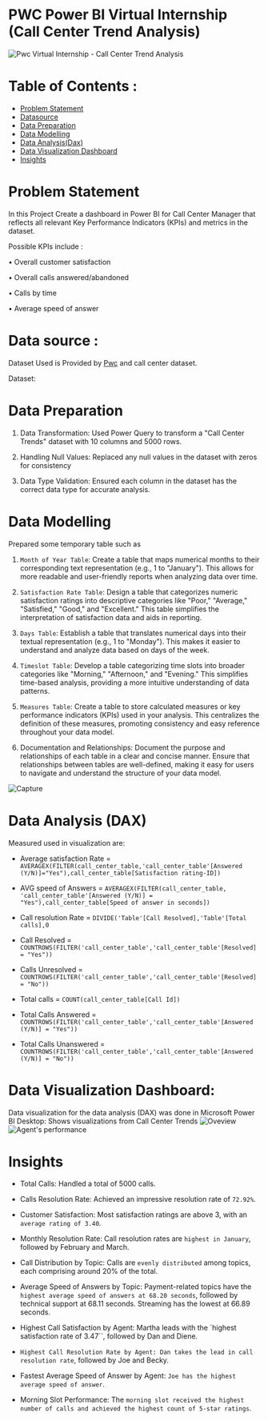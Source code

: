 # PWC Power BI Virtual Internship (Call Center Trend Analysis)
![Pwc Virtual Internship - Call Center Trend Analysis](https://github.com/sid-25L/PWC-Task-1/assets/137102972/2ddb1f41-58c3-4d93-93b2-79392a0ad909)



# Table of Contents :
- [Problem Statement](https://github.com/sid-25L/PWC-Task-1/edit/main/README.md#problem-statement)
- [Datasource](https://github.com/sid-25L/PWC-Task-1/edit/main/README.md#data-source-)
- [Data Preparation](https://github.com/sid-25L/PWC-Task-1/edit/main/README.md#data-preparation-1)
- [Data Modelling](https://github.com/sid-25L/PWC-Task-1/edit/main/README.md#data-modelling-1)
- [Data Analysis(Dax)](https://github.com/sid-25L/PWC-Task-1/edit/main/README.md#data-analysis-dax-1)
- [Data Visualization Dashboard](https://github.com/sid-25L/PWC-Task-1/edit/main/README.md#data-visualization-dashboard-1)
- [Insights](https://github.com/sid-25L/PWC-Task-1/edit/main/README.md#insights-1)


 # Problem Statement
In this Project Create a dashboard in Power BI for Call Center Manager that reflects all relevant Key Performance Indicators (KPIs) and metrics in the dataset. 

Possible KPIs include :

•	Overall customer satisfaction

•	Overall calls answered/abandoned

•	Calls by time

•	Average speed of answer


# Data source : 

Dataset Used is Provided by [Pwc](https://user-images.githubusercontent.com/137102972/283133673-2ddb1f41-58c3-4d93-93b2-79392a0ad909.png) and call center dataset.

Dataset:


# Data Preparation
1.	Data Transformation: Used Power Query to transform a "Call Center Trends" dataset with 10 columns and 5000 rows.

2.	Handling Null Values: Replaced any null values in the dataset with zeros for consistency

3.	Data Type Validation: Ensured each column in the dataset has the correct data type for accurate analysis.



# Data Modelling
Prepared some temporary table such as 
1.	`Month of Year Table`: Create a table that maps numerical months to their corresponding text representation (e.g., 1 to "January"). This allows for more readable and user-friendly reports when analyzing data over time.

2.	`Satisfaction Rate Table`: Design a table that categorizes numeric satisfaction ratings into descriptive categories like "Poor," "Average," "Satisfied," "Good," and "Excellent." This table simplifies the interpretation of satisfaction data and aids in reporting.

3.	`Days Table`: Establish a table that translates numerical days into their textual representation (e.g., 1 to "Monday"). This makes it easier to understand and analyze data based on days of the week.

4.	`Timeslot Table`: Develop a table categorizing time slots into broader categories like "Morning," "Afternoon," and "Evening." This simplifies time-based analysis, providing a more intuitive understanding of data patterns.

5.	`Measures Table`: Create a table to store calculated measures or key performance indicators (KPIs) used in your analysis. This centralizes the definition of these measures, promoting consistency and easy reference throughout your data model.

6.	Documentation and Relationships: Document the purpose and relationships of each table in a clear and concise manner. Ensure that relationships between tables are well-defined, making it easy for users to navigate and understand the structure of your data model.


 ![Capture](https://github.com/sid-25L/PWC-Task-1/assets/137102972/d2fed771-8c47-4a88-9ea1-0c0611e224b9)


# Data Analysis (DAX)
Measured used in visualization are: 
- Average satisfaction Rate = `AVERAGEX(FILTER(call_center_table,'call_center_table'[Answered (Y/N)]="Yes"),call_center_table[Satisfaction rating-ID])`
  
- AVG speed of Answers = `AVERAGEX(FILTER(call_center_table, 'call_center_table'[Answered (Y/N)] = "Yes"),call_center_table[Speed of answer in seconds])`

- Call resolution Rate = `DIVIDE('Table'[Call Resolved],'Table'[Total calls],0`

- Call Resolved = `COUNTROWS(FILTER('call_center_table','call_center_table'[Resolved] = "Yes"))`

- Calls Unresolved = `COUNTROWS(FILTER('call_center_table','call_center_table'[Resolved] = "No"))`

- Total calls = `COUNT(call_center_table[Call Id])`

- Total Calls Answered = `COUNTROWS(FILTER('call_center_table','call_center_table'[Answered (Y/N)] = "Yes"))`

- Total Calls Unanswered = `COUNTROWS(FILTER('call_center_table','call_center_table'[Answered (Y/N)] = "No"))`


# Data Visualization Dashboard:
Data visualization for the data analysis (DAX) was done in Microsoft Power BI Desktop:
Shows visualizations from Call Center Trends 
![Oveview](https://github.com/sid-25L/PWC-Task-1/assets/137102972/5d855462-dc46-4884-b533-090fcb009fb1)
![Agent's performance](https://github.com/sid-25L/PWC-Task-1/assets/137102972/04fa2c8e-6aa8-4245-b004-39750e707803)

 
# Insights
- Total Calls:	Handled a total of 5000 calls.

- Calls Resolution Rate: Achieved an impressive resolution rate of `72.92%`.

- Customer Satisfaction:	Most satisfaction ratings are above 3, with an `average rating of 3.40`.

- Monthly Resolution Rate: Call resolution rates are `highest in January`, followed by February and March.

- Call Distribution by Topic: Calls are `evenly distributed` among topics, each comprising around 20% of the total.
	
- Average Speed of Answers by Topic: Payment-related topics have the `highest average speed of answers at 68.20 seconds`, followed by technical support at 68.11 seconds. Streaming has the lowest at 66.89 seconds.

- Highest Call Satisfaction by Agent: 	Martha leads with the `highest satisfaction rate of 3.47``, followed by Dan and Diene.

- `Highest Call Resolution Rate by Agent: Dan takes the lead in call resolution rate`, followed by Joe and Becky.

- Fastest Average Speed of Answer by Agent: `Joe has the highest average speed of answer`.

- Morning Slot Performance:  The `morning slot received the highest number of calls and achieved the highest count of 5-star ratings`.
